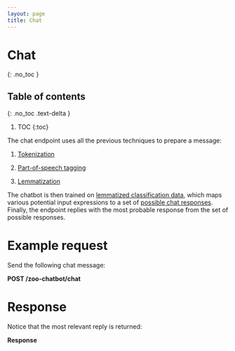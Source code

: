 ```yaml
---
layout: page
title: Chat
---
```


# Chat
{: .no_toc }

## Table of contents
{: .no_toc .text-delta }

1. TOC
{:toc}

The chat endpoint uses all the previous techniques to prepare a message:

1.  [Tokenization](#tutorial/tokenize.adoc)

2.  [Part-of-speech tagging](#tutorial/tag-parts-of-speech.adoc)

3.  [Lemmatization](#tutorial/lemmatize.adoc)

The chatbot is then trained on [lemmatized classification
data](#tutorial/list-lemmatized-classification-data.adoc), which maps
various potential input expressions to a set of [possible chat
responses](#tutorial/list-possible-chat-responses.adoc). Finally, the
endpoint replies with the most probable response from the set of
possible responses.

# Example request

Send the following chat message:

**POST /zoo-chatbot/chat**

# Response

Notice that the most relevant reply is returned:

**Response**
